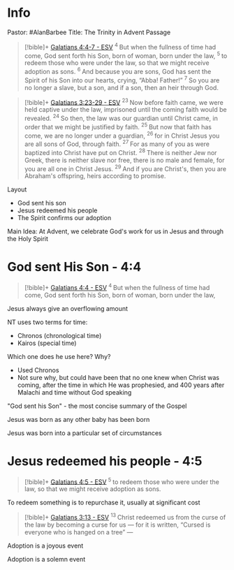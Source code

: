# Info
Pastor: #AlanBarbee 
Title: The Trinity in Advent
Passage
> [!bible]+ [Galatians 4:4-7 - ESV](https://bolls.life/ESV/48/4/)
>  <sup> 4 </sup>But when the fullness of time had come, God sent forth his Son, born of woman, born under the law, <sup> 5 </sup>to redeem those who were under the law, so that we might receive adoption as sons. <sup> 6 </sup>And because you are sons, God has sent the Spirit of his Son into our hearts, crying, “Abba! Father!” <sup> 7 </sup>So you are no longer a slave, but a son, and if a son, then an heir through God.

> [!bible]+ [Galatians 3:23-29 - ESV](https://bolls.life/ESV/48/3/)
>  <sup> 23 </sup>Now before faith came, we were held captive under the law, imprisoned until the coming faith would be revealed. <sup> 24 </sup>So then, the law was our guardian until Christ came, in order that we might be justified by faith. <sup> 25 </sup>But now that faith has come, we are no longer under a guardian, <sup> 26 </sup>for in Christ Jesus you are all sons of God, through faith. <sup> 27 </sup>For as many of you as were baptized into Christ have put on Christ. <sup> 28 </sup>There is neither Jew nor Greek, there is neither slave  nor free, there is no male and female, for you are all one in Christ Jesus. <sup> 29 </sup>And if you are Christ's, then you are Abraham's offspring, heirs according to promise.

Layout
- God sent his son
- Jesus redeemed his people
- The Spirit confirms our adoption

Main Idea: At Advent, we celebrate God's work for us in Jesus and through the Holy Spirit
# God sent His Son - 4:4
> [!bible]+ [Galatians 4:4 - ESV](https://bolls.life/ESV/48/4/)
>  <sup> 4 </sup>But when the fullness of time had come, God sent forth his Son, born of woman, born under the law,

Jesus always give an overflowing amount

NT uses two terms for time:
- Chronos (chronological time)
- Kairos (special time)

Which one does he use here? Why?
- Used Chronos
- Not sure why, but could have been that no one knew when Christ was coming, after the time in which He was prophesied, and 400 years after Malachi and time without God speaking

"God sent his Son" - the most concise summary of the Gospel

Jesus was born as any other baby has been born

Jesus was born into a particular set of circumstances
# Jesus redeemed his people - 4:5
> [!bible]+ [Galatians 4:5 - ESV](https://bolls.life/ESV/48/4/)
>  <sup> 5 </sup>to redeem those who were under the law, so that we might receive adoption as sons.

To redeem something is to repurchase it, usually at significant cost
> [!bible]+ [Galatians 3:13 - ESV](https://bolls.life/ESV/48/3/)
>  <sup> 13 </sup>Christ redeemed us from the curse of the law by becoming a curse for us — for it is written, “Cursed is everyone who is hanged on a tree” —

Adoption is a joyous event

Adoption is a solemn event

